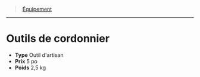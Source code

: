 ﻿---
!Equipment
Type: Outil d'artisan
Price: 5 po
Weight: 2,5 kg
Id: equipment_hd.md#outils-de-cordonnier
ParentLink: equipment_hd.md#Équipement
Name: Outils de cordonnier
ParentName: Équipement
NameLevel: 1
Attributes: {}
---
> [Équipement](hd_equipment.md)

---

# Outils de cordonnier

- **Type** Outil d'artisan
- **Prix** 5 po
- **Poids** 2,5 kg

